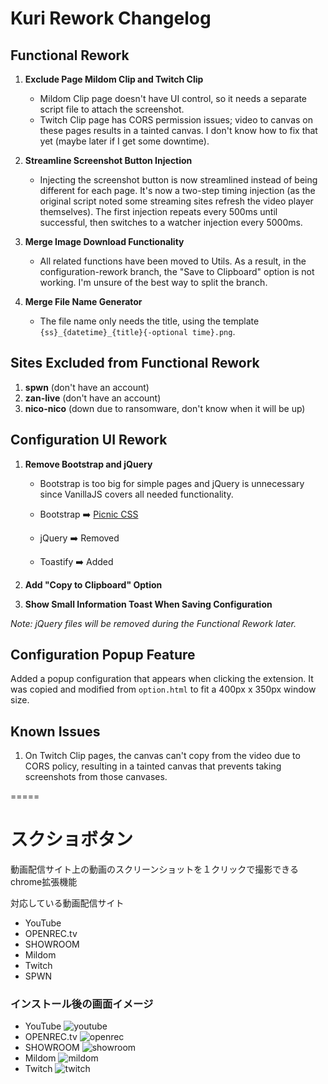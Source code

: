 # Kuri Rework Changelog

## Functional Rework

1. **Exclude Page Mildom Clip and Twitch Clip**
   - Mildom Clip page doesn't have UI control, so it needs a separate script file to attach the screenshot.
   - Twitch Clip page has CORS permission issues; video to canvas on these pages results in a tainted canvas. I don't know how to fix that yet (maybe later if I get some downtime).

2. **Streamline Screenshot Button Injection**
   - Injecting the screenshot button is now streamlined instead of being different for each page. It's now a two-step timing injection (as the original script noted some streaming sites refresh the video player themselves). The first injection repeats every 500ms until successful, then switches to a watcher injection every 5000ms.

3. **Merge Image Download Functionality**
   - All related functions have been moved to Utils. As a result, in the configuration-rework branch, the "Save to Clipboard" option is not working. I'm unsure of the best way to split the branch.

4. **Merge File Name Generator**
   - The file name only needs the title, using the template `{ss}_{datetime}_{title}{-optional time}.png`.

## Sites Excluded from Functional Rework

1. **spwn** (don't have an account)
2. **zan-live** (don't have an account)
3. **nico-nico** (down due to ransomware, don't know when it will be up)

## Configuration UI Rework

1. **Remove Bootstrap and jQuery**
   - Bootstrap is too big for simple pages and jQuery is unnecessary since VanillaJS covers all needed functionality.

   - Bootstrap ➡️ [Picnic CSS](https://picnicss.com/)
   - jQuery ➡️ Removed
   - Toastify ➡️ Added

2. **Add "Copy to Clipboard" Option**

3. **Show Small Information Toast When Saving Configuration**

*Note: jQuery files will be removed during the Functional Rework later.*

## Configuration Popup Feature

Added a popup configuration that appears when clicking the extension. It was copied and modified from `option.html` to fit a 400px x 350px window size.

## Known Issues

1. On Twitch Clip pages, the canvas can't copy from the video due to CORS policy, resulting in a tainted canvas that prevents taking screenshots from those canvases.

=====

# スクショボタン

動画配信サイト上の動画のスクリーンショットを１クリックで撮影できるchrome拡張機能

対応している動画配信サイト
- YouTube
- OPENREC.tv
- SHOWROOM
- Mildom
- Twitch
- SPWN

### インストール後の画面イメージ
- YouTube
![youtube](https://user-images.githubusercontent.com/57102101/92698927-eff27400-f387-11ea-8197-886d789bf8c8.png)
- OPENREC.tv
![openrec](https://user-images.githubusercontent.com/57102101/92698923-eec14700-f387-11ea-8894-06d36f61d7bf.png)
- SHOWROOM
![showroom](https://user-images.githubusercontent.com/57102101/92698925-eec14700-f387-11ea-9008-ce07eba76095.png)
- Mildom
![mildom](https://user-images.githubusercontent.com/57102101/92698922-ed901a00-f387-11ea-8656-091d6f142dd1.png)
- Twitch
![twitch](https://user-images.githubusercontent.com/57102101/92698926-ef59dd80-f387-11ea-8f53-ae19922bb74a.png)

